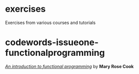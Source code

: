 # exercises
Exercises from various courses and tutorials

# codewords-issueone-functionalprogramming
[_An introduction to functional programming_][funcproginpython] by **Mary Rose Cook**

[funcproginpython]:https://codewords.recurse.com/issues/one/an-introduction-to-functional-programming
